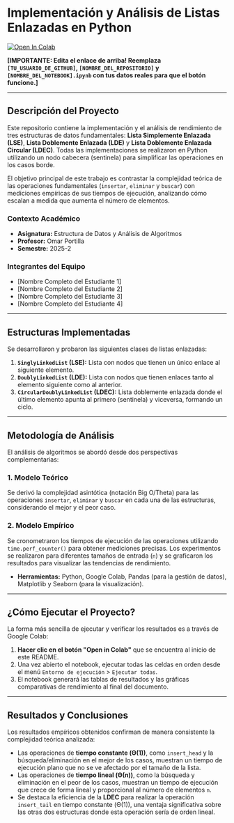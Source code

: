 # Implementación y Análisis de Listas Enlazadas en Python

[![Open In Colab](https://colab.research.google.com/assets/colab-badge.svg)](https://colab.research.google.com/github/[TU_USUARIO_DE_GITHUB]/[NOMBRE_DEL_REPOSITORIO]/blob/main/[NOMBRE_DEL_NOTEBOOK].ipynb)

**[IMPORTANTE: Edita el enlace de arriba! Reemplaza `[TU_USUARIO_DE_GITHUB]`, `[NOMBRE_DEL_REPOSITORIO]` y `[NOMBRE_DEL_NOTEBOOK].ipynb` con tus datos reales para que el botón funcione.]**

---

## Descripción del Proyecto

Este repositorio contiene la implementación y el análisis de rendimiento de tres estructuras de datos fundamentales: **Lista Simplemente Enlazada (LSE)**, **Lista Doblemente Enlazada (LDE)** y **Lista Doblemente Enlazada Circular (LDEC)**. Todas las implementaciones se realizaron en Python utilizando un nodo cabecera (sentinela) para simplificar las operaciones en los casos borde.

El objetivo principal de este trabajo es contrastar la complejidad teórica de las operaciones fundamentales (`insertar`, `eliminar` y `buscar`) con mediciones empíricas de sus tiempos de ejecución, analizando cómo escalan a medida que aumenta el número de elementos.

### Contexto Académico
*   **Asignatura:** Estructura de Datos y Análisis de Algoritmos
*   **Profesor:** Omar Portilla
*   **Semestre:** 2025-2

### Integrantes del Equipo
*   [Nombre Completo del Estudiante 1]
*   [Nombre Completo del Estudiante 2]
*   [Nombre Completo del Estudiante 3]
*   [Nombre Completo del Estudiante 4]

---

## Estructuras Implementadas

Se desarrollaron y probaron las siguientes clases de listas enlazadas:

1.  **`SinglyLinkedList` (LSE):** Lista con nodos que tienen un único enlace al siguiente elemento.
2.  **`DoublyLinkedList` (LDE):** Lista con nodos que tienen enlaces tanto al elemento siguiente como al anterior.
3.  **`CircularDoublyLinkedList` (LDEC):** Lista doblemente enlazada donde el último elemento apunta al primero (sentinela) y viceversa, formando un ciclo.

---

## Metodología de Análisis

El análisis de algoritmos se abordó desde dos perspectivas complementarias:

### 1. Modelo Teórico
Se derivó la complejidad asintótica (notación Big O/Theta) para las operaciones `insertar`, `eliminar` y `buscar` en cada una de las estructuras, considerando el mejor y el peor caso.

### 2. Modelo Empírico
Se cronometraron los tiempos de ejecución de las operaciones utilizando `time.perf_counter()` para obtener mediciones precisas. Los experimentos se realizaron para diferentes tamaños de entrada (`n`) y se graficaron los resultados para visualizar las tendencias de rendimiento.

*   **Herramientas:** Python, Google Colab, Pandas (para la gestión de datos), Matplotlib y Seaborn (para la visualización).

---

## ¿Cómo Ejecutar el Proyecto?

La forma más sencilla de ejecutar y verificar los resultados es a través de Google Colab:

1.  **Hacer clic en el botón "Open in Colab"** que se encuentra al inicio de este README.
2.  Una vez abierto el notebook, ejecutar todas las celdas en orden desde el menú `Entorno de ejecución` > `Ejecutar todas`.
3.  El notebook generará las tablas de resultados y las gráficas comparativas de rendimiento al final del documento.

---

## Resultados y Conclusiones

Los resultados empíricos obtenidos confirman de manera consistente la complejidad teórica analizada:

*   Las operaciones de **tiempo constante (Θ(1))**, como `insert_head` y la búsqueda/eliminación en el mejor de los casos, muestran un tiempo de ejecución plano que no se ve afectado por el tamaño de la lista.
*   Las operaciones de **tiempo lineal (Θ(n))**, como la búsqueda y eliminación en el peor de los casos, muestran un tiempo de ejecución que crece de forma lineal y proporcional al número de elementos `n`.
*   Se destaca la eficiencia de la **LDEC** para realizar la operación `insert_tail` en tiempo constante (Θ(1)), una ventaja significativa sobre las otras dos estructuras donde esta operación sería de orden lineal.

